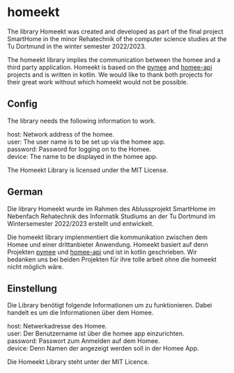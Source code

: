 # homeekt
The library Homeekt was created and developed as part of the final project SmartHome in the minor Rehatechnik of the computer science studies at the Tu Dortmund in the winter semester 2022/2023.

The homeekt library implies the communication between the homee and a third party application.
Homeekt is based on the [pymee](https://github.com/FreshlyBrewedCode/pymee) and [homee-api](https://github.com/stfnhmplr/homee-api) projects and is written in kotlin.  We would like to thank both projects for their great work without which homeekt would not be possible.

## Config

The library needs the following information to work. 


host: Network address of the homee.\
user: The user name is to be set up via the homee app.\
password: Password for logging on to the Homee.\
device: The name to be displayed in the homee app.

The Homeekt Library is licensed under the MIT License.

## German

Die library Homeekt wurde im Rahmen des Ablussprojekt SmartHome im Nebenfach Rehatechnik des Informatik Studiums an der Tu Dortmund im Wintersemester 2022/2023 erstellt und entwickelt.

Die homeekt library implenmentiert die kommunikation zwischen dem Homee und einer drittanbieter Anwendung.
Homeekt basiert auf denn Projekten [pymee](https://github.com/FreshlyBrewedCode/pymee) und [homee-api](https://github.com/stfnhmplr/homee-api) und ist in kotlin geschrieben.  Wir bedanken uns bei beiden Projekten für ihre tolle arbeit ohne die homeekt nicht möglich wäre.

## Einstellung

Die Library benötigt folgende Informationen um zu funktionieren. Dabei handelt es um die Informationen über dem Homee.

host: Netwerkadresse des Homee.\
user: Der Benutzername ist über die homee app einzurichten. \
password: Passwort zum Anmelden auf dem Homee.\
device: Denn Namen der angezeigt werden soll in der Homee App. 

Die Homeekt Library steht unter der MIT Licence.